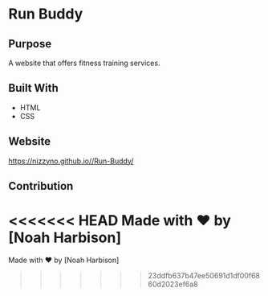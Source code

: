 # Run Buddy

## Purpose
A website that offers fitness training services.

## Built With
* HTML
* CSS

## Website
https://nizzyno.github.io//Run-Buddy/

## Contribution
<<<<<<< HEAD
Made with ❤️ by [Noah Harbison]
=======
Made with ❤️ by [Noah Harbison]
>>>>>>> 23ddfb637b47ee50691d1df00f6860d2023ef6a8
